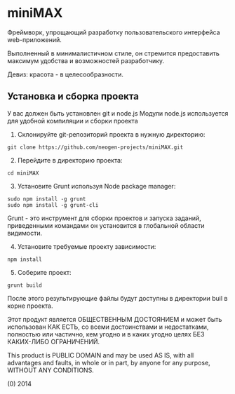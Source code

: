 miniMAX
=======

Фреймворк, упрощающий разработку пользовательского интерфейса web-приложений.

Выполненный в минималистичном стиле, он стремится предоставить максимум удобства и возможностей разработчику.

Девиз: красота - в целесообразности.


Установка и сборка проекта
--------------------------

У вас должен быть установлен git и node.js
Модули node.js используется для удобной компиляции и сборки проекта

1. Склонируйте git-репозиторий проекта в нужную директорию:

  ```
  git clone https://github.com/neogen-projects/miniMAX.git
  ```

2. Перейдите в директорию проекта:

  ```
  cd miniMAX
  ```

3. Установите Grunt используя Node package manager:

  ```
  sudo npm install -g grunt
  sudo npm install -g grunt-cli
  ```

  Grunt - это инструмент для сборки проектов и запуска заданий, приведенными командами он установится в глобальной области видимости.

4. Установите требуемые проекту зависимости:

  ```
  npm install
  ```

5. Соберите проект:

  ```
  grunt build
  ```

После этого результирующие файлы будут доступны в директории buil в корне проекта.


Этот продукт является ОБЩЕСТВЕННЫМ ДОСТОЯНИЕМ и может быть использован КАК ЕСТЬ, со всеми достоинствами и недостатками, полностью или частично, кем угодно и в каких угодно целях БЕЗ КАКИХ-ЛИБО ОГРАНИЧЕНИЙ.

This product is PUBLIC DOMAIN and may be used AS IS, with all advantages and faults, in whole or in part,
by anyone for any purpose, WITHOUT ANY CONDITIONS.

(0) 2014